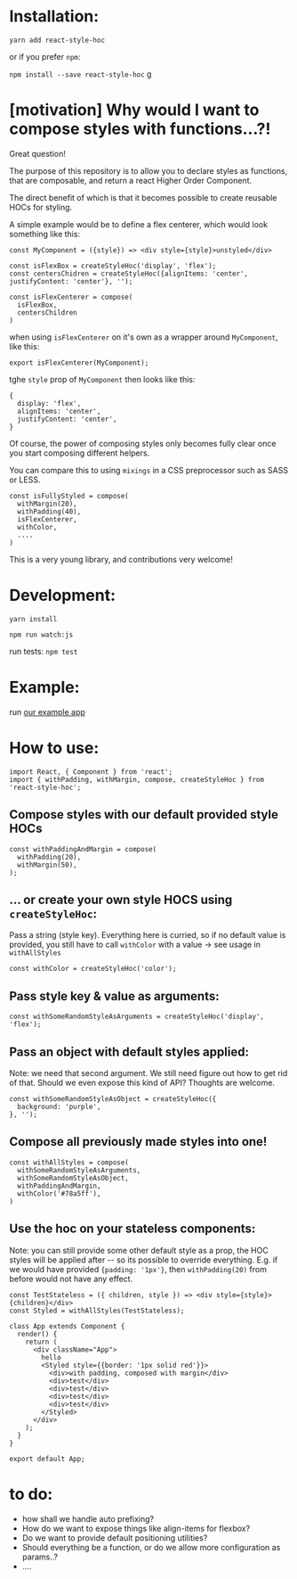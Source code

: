 # Installation:

`yarn add react-style-hoc`

or if you prefer `npm`:

`npm install --save react-style-hoc`
g
# [motivation] Why would I want to compose styles with functions...?!

Great question!

The purpose of this repository is to allow you to declare styles as functions, that are composable, and return a react Higher Order Component.

The direct benefit of which is that it becomes possible to create reusable HOCs for styling.

A simple example would be to define a flex centerer, which would look something like this:

```
const MyComponent = ({style}) => <div style={style}>unstyled</div>

const isFlexBox = createStyleHoc('display', 'flex');
const centersChidren = createStyleHoc({alignItems: 'center', justifyContent: 'center'}, '');

const isFlexCenterer = compose(
  isFlexBox,
  centersChildren
)
```

when using `isFlexCenterer` on it's own as a wrapper around `MyComponent`, like this:

```
export isFlexCenterer(MyComponent);
```

tghe `style` prop of `MyComponent` then looks like this:

```
{
  display: 'flex',
  alignItems: 'center',
  justifyContent: 'center',
}

```

Of course, the power of composing styles only becomes fully clear once you start composing different helpers.

You can compare this to using `mixings` in a CSS preprocessor such as SASS or LESS.

```
const isFullyStyled = compose(
  withMargin(20),
  withPadding(40),
  isFlexCenterer,
  withColor,
  ....
)
```


This is a very young library, and contributions very welcome!

# Development:

`yarn install`

`npm run watch:js`

run tests: `npm test`

# Example:
run [our example app](https://github.com/ambewas/react-style-hoc/tree/master/examples/test-app)

# How to use:

```
import React, { Component } from 'react';
import { withPadding, withMargin, compose, createStyleHoc } from 'react-style-hoc';
```

## Compose styles with our default provided style HOCs
```
const withPaddingAndMargin = compose(
  withPadding(20),
  withMargin(50),
);

```

## ... or create your own style HOCS using `createStyleHoc`:
Pass a string (style key). Everything here is curried, so if no default value is provided, you still have to call `withColor` with a value -> see usage in `withAllStyles`
```
const withColor = createStyleHoc('color');
```

## Pass style key & value as arguments:
```
const withSomeRandomStyleAsArguments = createStyleHoc('display', 'flex');
```

## Pass an object with default styles applied:

Note: we need that second argument. We still need figure out how to get rid of that. Should we even expose this kind of API? Thoughts are welcome.
```
const withSomeRandomStyleAsObject = createStyleHoc({
  background: 'purple',
}, '');
```

## Compose all previously made styles into one!
```
const withAllStyles = compose(
  withSomeRandomStyleAsArguments,
  withSomeRandomStyleAsObject,
  withPaddingAndMargin,
  withColor('#78a5ff'),
)
```


## Use the hoc on your stateless components:

Note: you can still provide some other default style as a prop, the HOC styles will be applied after -- so its possible to override everything. E.g. if we would have provided `{padding: '1px'}`, then  `withPadding(20)` from before would not have any effect.
```
const TestStateless = ({ children, style }) => <div style={style}>{children}</div>
const Styled = withAllStyles(TestStateless);

class App extends Component {
  render() {
    return (
      <div className="App">
        hello
        <Styled style={{border: '1px solid red'}}>
          <div>with padding, composed with margin</div>
          <div>test</div>
          <div>test</div>
          <div>test</div>
          <div>test</div>
        </Styled>
      </div>
    );
  }
}

export default App;

```




# to do:
- how shall we handle auto prefixing?
- How do we want to expose things like align-items for flexbox?
- Do we want to provide default positioning utilities?
- Should everything be a function, or do we allow more configuration as params..?
- ....

